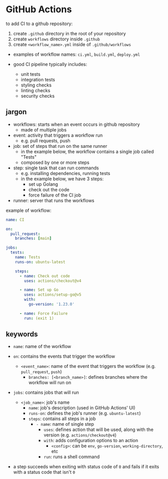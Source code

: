 
# GitHub Actions

to add CI to a github repository:

1. create `.github` directory in the root of your repository
1. create `workflows` directory inside `.github`
1. create `<workflow_name>.yml` inside of `.github/workflows`
  - examples of workflow names: `ci.yml`, `build.yml`, `deploy.yml`

- good CI pipeline typically includes:
  - unit tests
  - integration tests
  - styling checks
  - linting checks
  - security checks

## jargon

- workflows: starts when an event occurs in github repository
  - made of multiple jobs
- event: activity that triggers a workflow run
  - e.g. pull requests, push
- job: set of steps that run on the same runner
  - in the example below, the workflow contains a single job called "Tests"
  - composed by one or more steps
- step: single task that can run commands
  - e.g. installing dependencies, running tests
  - in the example below, we have 3 steps:
    - set up Golang
    - check out the code
    - force failure of the CI job
- runner: server that runs the workflows

example of workflow:

```yml
name: CI

on:
  pull_request:
    branches: [main]

jobs:
  tests:
    name: Tests
    runs-on: ubuntu-latest

    steps:
      - name: Check out code
        uses: actions/checkout@v4

      - name: Set up Go
        uses: actions/setup-go@v5
        with:
          go-version: '1.23.0'

      - name: Force Failure
        run: (exit 1)
```

## keywords

- `name`: name of the workflow
- `on`: contains the events that trigger the workflow
  - `<event_name>`: name of the event that triggers the workflow (e.g. `pull_request`, `push`)
    - `branches: [<branch_name>]`: defines branches where the workflow will run on
- `jobs`: contains jobs that will run
  - `<job_name>`: job's name
    - `name`: job's description (used in GitHub Actions' UI)
    - `runs-on`: defines the job's runner (e.g. `ubuntu-latest`)
    - `steps`: contains all steps in a job
      - `- name`: name of single step
        - `uses`: defines action that will be used, along with the version (e.g. `actions/checkout@v4`)
        - `with`: adds configuration options to an action
          - `<config>`: can be `env`, `go-version`, `working-directory`, etc
        - `run`: runs a shell command

- a step succeeds when exiting with status code of `0` and fails if it exits with a status code that isn't `0`
